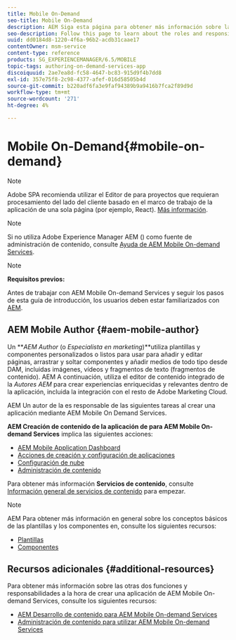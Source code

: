 ```yaml
---
title: Mobile On-Demand
seo-title: Mobile On-Demand
description: AEM Siga esta página para obtener más información sobre las funciones y responsabilidades de los autores de servicios móviles bajo demanda de la aplicación de servicios móviles a la vista.
seo-description: Follow this page to learn about the roles and responsibilities for AEM mobile On-Demand services author.
uuid: dd0184d8-1220-4f6a-96b2-acdb31caae17
contentOwner: msm-service
content-type: reference
products: SG_EXPERIENCEMANAGER/6.5/MOBILE
topic-tags: authoring-on-demand-services-app
discoiquuid: 2ae7ea8d-fc58-4647-bc83-915d9f4b7dd8
exl-id: 357e75f8-2c98-4377-afef-016d58505b4d
source-git-commit: b220adf6fa3e9faf94389b9a9416b7fca2f89d9d
workflow-type: tm+mt
source-wordcount: '271'
ht-degree: 4%

---
```


# Mobile On-Demand{#mobile-on-demand}

>[!NOTE]
>
>Adobe SPA recomienda utilizar el Editor de para proyectos que requieran procesamiento del lado del cliente basado en el marco de trabajo de la aplicación de una sola página (por ejemplo, React). [Más información](/help/sites-developing/spa-overview.md).

>[!NOTE]
>
>Si no utiliza Adobe Experience Manager AEM () como fuente de administración de contenido, consulte [Ayuda de AEM Mobile On-demand Services](https://helpx.adobe.com/digital-publishing-solution/topics.html).

>[!NOTE]
>
>**Requisitos previos:**
>
>Antes de trabajar con AEM Mobile On-demand Services y seguir los pasos de esta guía de introducción, los usuarios deben estar familiarizados con [AEM](/help/sites-deploying/deploy.md).

## AEM Mobile Author {#aem-mobile-author}

Un ***AEM Author* (o *Especialista en marketing*)**utiliza plantillas y componentes personalizados o listos para usar para añadir y editar páginas, arrastrar y soltar componentes y añadir medios de todo tipo desde DAM, incluidas imágenes, vídeos y fragmentos de texto (fragmentos de contenido). AEM A continuación, utiliza el editor de contenido integrado de la *Autores AEM* para crear experiencias enriquecidas y relevantes dentro de la aplicación, incluida la integración con el resto de Adobe Marketing Cloud.

AEM Un autor de la es responsable de las siguientes tareas al crear una aplicación mediante AEM Mobile On Demand Services.

**AEM Creación de contenido de la aplicación de para AEM Mobile On-demand Services** implica las siguientes acciones:

* [AEM Mobile Application Dashboard](/help/mobile/mobile-apps-ondemand-application-dashboard.md)
* [Acciones de creación y configuración de aplicaciones](/help/mobile/mobile-apps-ondemand-application-create-configure-action.md)
* [Configuración de nube](/help/mobile/mobile-on-demand-associating-an-on-demand-app-to-cloud-configuration.md)
* [Administración de contenido](/help/mobile/mobile-apps-ondemand-manage-content-ondemand.md)

Para obtener más información **Servicios de contenido**, consulte [Información general de servicios de contenido](/help/mobile/develop-content-as-a-service.md) para empezar.

>[!NOTE]
>
>AEM Para obtener más información en general sobre los conceptos básicos de las plantillas y los componentes en, consulte los siguientes recursos:
>
>* [Plantillas](/help/sites-developing/templates.md)
>* [Componentes](/help/sites-developing/components.md)
>


## Recursos adicionales {#additional-resources}

Para obtener más información sobre las otras dos funciones y responsabilidades a la hora de crear una aplicación de AEM Mobile On-demand Services, consulte los siguientes recursos:

* [AEM Desarrollo de contenido para AEM Mobile On-demand Services](/help/mobile/aem-mobile-on-demand.md)
* [Administración de contenido para utilizar AEM Mobile On-demand Services](/help/mobile/aem-mobile.md)
